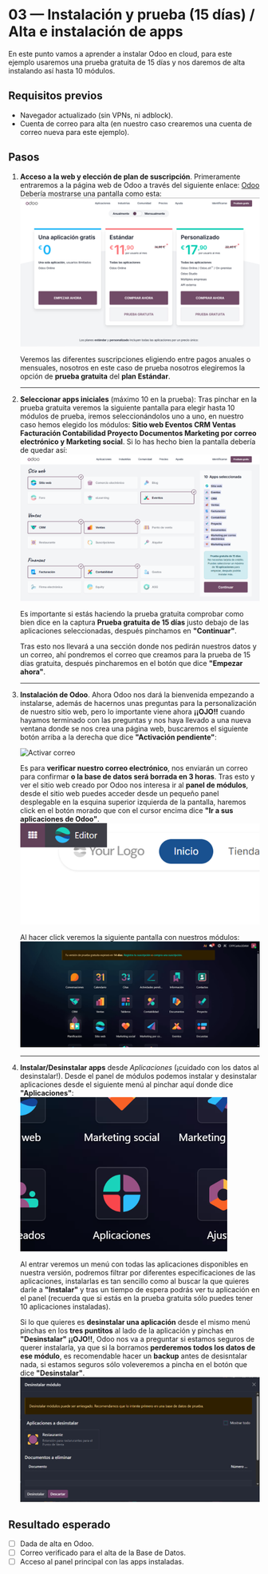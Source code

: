 # 03 — Instalación y prueba (15 días) / Alta e instalación de apps

En este punto vamos a aprender a instalar Odoo en cloud, para este ejemplo usaremos una prueba gratuita de 15 días y nos daremos de alta instalando así hasta 10 módulos.

## Requisitos previos

- Navegador actualizado (sin VPNs, ni adblock).
- Cuenta de correo para alta (en nuestro caso crearemos una cuenta de correo nueva para este ejemplo).

## Pasos

1. **Acceso a la web y elección de plan de suscripción**.
   Primeramente entraremos a la página web de Odoo a través del siguiente enlace: [Odoo](https://www.odoo.com/es_ES/pricing)
   Debería mostrarse una pantalla como esta:
   ![Precios Odoo](../assets/img/03-instalacion/Pantalla%20Inicial%20de%20Precios.png)

   Veremos las diferentes suscripciones eligiendo entre pagos anuales o mensuales, nosotros en este caso de prueba nosotros elegiremos la opción de **prueba gratuita** del **plan Estándar**.

   ---
2. **Seleccionar apps iniciales** (máximo 10 en la prueba):
   Tras pinchar en la prueba gratuita veremos la siguiente pantalla para elegir hasta 10 módulos de prueba, iremos seleccionándolos uno a uno, en nuestro caso hemos elegido los módulos: **Sitio web Eventos CRM Ventas Facturación Contabilidad Proyecto Documentos Marketing por correo electrónico y Marketing social**. Si lo has hecho bien la pantalla debería de quedar así:
   ![Seleccionar apps](../assets/img/03-instalacion/paso02_seleccionar-apps.png "Seleccionar apps")

   Es importante si estás haciendo la prueba gratuita comprobar como bien dice en la captura **Prueba gratuita de 15 días** justo debajo de las aplicaciones seleccionadas, después pinchamos en **"Continuar"**.

   Tras esto nos llevará a una sección donde nos pedirán nuestros datos y un correo, ahí pondremos el correo que creamos para la prueba de 15 días gratuita, después pincharemos en el botón que dice **"Empezar ahora"**.
   
   ---
3. **Instalación de Odoo**.
   Ahora Odoo nos dará la bienvenida empezando a instalarse, además de hacernos unas preguntas para la personalización de nuestro sitio web, pero lo importante viene ahora **¡¡OJO!!** cuando hayamos terminado con las preguntas y nos haya llevado a una nueva ventana donde se nos crea una página web, buscaremos el siguiente botón arriba a la derecha que dice **"Activación pendiente"**:

   ![Activar correo](../assets/img/03-instalacion/paso03_activación-correo.png)
   
   Es para **verificar nuestro correo electrónico**, nos enviarán un correo para confirmar **o la base de datos será borrada en 3 horas**. Tras esto y ver el sitio web creado por Odoo nos interesa ir al **panel de módulos**, desde el sitio web puedes acceder desde un pequeño panel desplegable en la esquina superior izquierda de la pantalla, haremos click en el botón morado que con el cursor encima dice **"Ir a sus aplicaciones de Odoo"**.
   ![Acceso panel de módulos](../assets/img/03-instalacion/paso03_acceso-pael-de-modulos.png)

   Al hacer click veremos la siguiente pantalla con nuestros módulos:
   ![Panel de Módulos](../assets/img/03-instalacion/paso03_vista-panel-de-modulos.png)
   
   ---
4. **Instalar/Desinstalar apps** desde *Aplicaciones* (¡cuidado con los datos al desinstalar!).
   Desde el panel de módulos podemos instalar y desinstalar aplicaciones desde el siguiente menú al pinchar aquí donde dice **"Aplicaciones"**:
   ![Tienda Apps](../assets/img/03-instalacion/paso04_Tienda-de-aplicaciones.png)

   Al entrar veremos un menú con todas las aplicaciones disponibles en nuestra versión, podremos filtrar por diferentes especificaciones de las aplicaciones, instalarlas es tan sencillo como al buscar la que quieres darle a **"Instalar"** y tras un tiempo de espera podrás ver tu aplicación en el panel (recuerda que si estás en la prueba gratuita sólo puedes tener 10 aplicaciones instaladas).

   Si lo que quieres es **desinstalar una aplicación** desde el mismo menú pinchas en los **tres puntitos** al lado de la aplicación y pinchas en **"Desinstalar" ¡¡OJO!!**, Odoo nos va a preguntar si estamos seguros de querer instalarla, ya que si la borramos **perderemos todos los datos de ese módulo**, es recomendable hacer un **backup** antes de desisntalar nada, si estamos seguros sólo voleveremos a pincha en el botón que dice **"Desinstalar"**.
   ![Desinatalar Modulos](../assets/img/03-instalacion/paso04_desinstalar-modulos.png)

## Resultado esperado

- [ ] Dada de alta en Odoo.
- [ ] Correo verificado para el alta de la Base de Datos.
- [ ] Acceso al panel principal con las apps instaladas.
